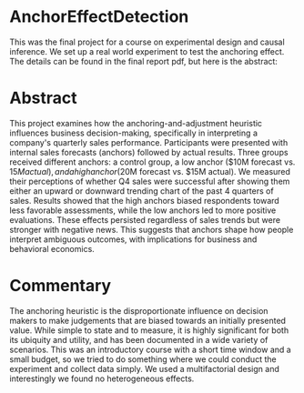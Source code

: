 # AnchorEffectDetection
This was the final project for a course on experimental design and causal inference. We set up a real world experiment to test the anchoring effect. The details can be found in the final report pdf, but here is the abstract:

# Abstract
This project examines how the anchoring-and-adjustment heuristic influences business decision-making, specifically in interpreting a company's quarterly sales performance. Participants were presented with internal sales forecasts (anchors) followed by actual results. Three groups received different anchors: a control group, a low anchor ($10M forecast vs. $15M actual), and a high anchor ($20M forecast vs. $15M actual). We measured their perceptions of whether Q4 sales were successful after showing them either an upward or downward trending chart of the past 4 quarters of sales. Results showed that the high anchors biased respondents toward less favorable assessments, while the low anchors led to more positive evaluations. These effects persisted regardless of sales trends but were stronger with negative news. This suggests that anchors shape how people interpret ambiguous outcomes, with implications for business and behavioral economics.

# Commentary
The anchoring heuristic is the disproportionate influence on decision makers to make judgements that are biased towards an initially presented value. While simple to state and to measure, it is highly significant for both its ubiquity and utility, and has been documented in a wide variety of scenarios. This was an introductory course with a short time window and a small budget, so we tried to do something where we could conduct the experiment and collect data simply. We used a multifactorial design and interestingly we found no heterogeneous effects. 
